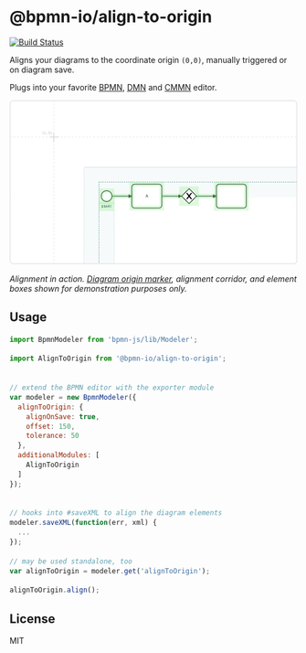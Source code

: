 # @bpmn-io/align-to-origin

[![Build Status](https://travis-ci.com/bpmn-io/align-to-origin.svg?branch=master)](https://travis-ci.com/bpmn-io/align-to-origin)

Aligns your diagrams to the coordinate origin `(0,0)`, manually triggered or on diagram save. 

Plugs into your favorite [BPMN](https://github.com/bpmn-io/bpmn-js), [DMN](https://github.com/bpmn-io/dmn-js) and [CMMN](https://github.com/bpmn-io/cmmn-js) editor. 

<img src="https://raw.githubusercontent.com/bpmn-io/align-to-origin/master/resources/screencapture.gif" width="600" alt="Automatic Origin Adjustment" />

_Alignment in action. [Diagram origin marker](https://github.com/bpmn-io/diagram-js-origin), alignment corridor, and element boxes shown for demonstration purposes only._


## Usage

```javascript
import BpmnModeler from 'bpmn-js/lib/Modeler';

import AlignToOrigin from '@bpmn-io/align-to-origin';


// extend the BPMN editor with the exporter module
var modeler = new BpmnModeler({
  alignToOrigin: {
    alignOnSave: true,
    offset: 150,
    tolerance: 50
  },
  additionalModules: [
    AlignToOrigin
  ]
});


// hooks into #saveXML to align the diagram elements
modeler.saveXML(function(err, xml) {
  ...
});

// may be used standalone, too
var alignToOrigin = modeler.get('alignToOrigin');

alignToOrigin.align();
```


## License

MIT

